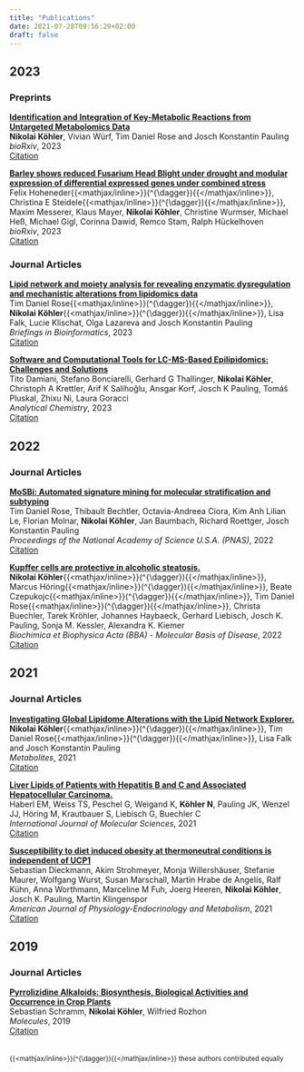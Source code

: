 ```yaml
---
title: "Publications"
date: 2021-07-28T09:56:29+02:00
draft: false
---
```



## 2023

### Preprints
__[Identification and Integration of Key-Metabolic Reactions from Untargeted Metabolomics Data](https://doi.org/10.1101/2023.05.15.540613)__\
**Nikolai Köhler**, Vivian Würf, Tim Daniel Rose and Josch Konstantin Pauling\
*bioRxiv*, 2023\
[Citation](/citations/koehler2023mantra.bib)

__[Barley shows reduced Fusarium Head Blight under drought and modular expression of differential expressed genes under combined stress](https://doi.org/10.1101/2023.02.15.528674)__\
Felix Hoheneder{{<mathjax/inline>}}\(^{\dagger}\){{</mathjax/inline>}}, Christina E Steidele{{<mathjax/inline>}}\(^{\dagger}\){{</mathjax/inline>}}, Maxim Messerer, Klaus Mayer, **Nikolai Köhler**, Christine Wurmser, Michael Heß, Michael Gigl, Corinna Dawid, Remco Stam, Ralph Hückelhoven\
*bioRxiv*, 2023\
[Citation](/citations/hohender2023barley.bib)


### Journal Articles
__[Lipid network and moiety analysis for revealing enzymatic dysregulation and mechanistic alterations from lipidomics data](https://academic.oup.com/bib/article/24/1/bbac572/6966533)__\
Tim Daniel Rose{{<mathjax/inline>}}\(^{\dagger}\){{</mathjax/inline>}}, **Nikolai Köhler**{{<mathjax/inline>}}\(^{\dagger}\){{</mathjax/inline>}}, Lisa Falk, Lucie Klischat, Olga Lazareva and Josch Konstantin Pauling\
*Briefings in Bioinformatics*, 2023\
[Citation](/citations/rose2023linex2.bib)

__[Software and Computational Tools for LC-MS-Based Epilipidomics: Challenges and Solutions](https://pubs.acs.org/doi/full/10.1021/acs.analchem.2c04406)__\
Tito Damiani, Stefano Bonciarelli, Gerhard G Thallinger, **Nikolai Köhler**, Christoph A Krettler, Arif K Salihoğlu, Ansgar Korf, Josch K Pauling, Tomáš Pluskal, Zhixu Ni, Laura Goracci\
*Analytical Chemistry*, 2023\
[Citation](/citations/daminani2023epilipidomics.bib)


## 2022

### Journal Articles
__[MoSBi: Automated signature mining for molecular stratification and subtyping](https://doi.org/10.1101/2021.09.30.462567)__\
Tim Daniel Rose, Thibault Bechtler, Octavia-Andreea Ciora, Kim Anh Lilian Le, Florian Molnar, **Nikolai Köhler**, Jan Baumbach, Richard Roettger, Josch Konstantin Pauling\
*Proceedings of the National Academy of Science U.S.A. (PNAS)*, 2022\
[Citation](/citations/rose2022mosbi.bib)

__[Kupffer cells are protective in alcoholic steatosis.](https://www.sciencedirect.com/science/article/abs/pii/S0925443922000680)__\
**Nikolai Köhler**{{<mathjax/inline>}}\(^{\dagger}\){{</mathjax/inline>}}, Marcus Höring{{<mathjax/inline>}}\(^{\dagger}\){{</mathjax/inline>}}, Beate Czepukojc{{<mathjax/inline>}}\(^{\dagger}\){{</mathjax/inline>}}, Tim Daniel Rose{{<mathjax/inline>}}\(^{\dagger}\){{</mathjax/inline>}}, Christa Buechler, Tarek Kröhler, Johannes Haybaeck, Gerhard Liebisch, Josch K. Pauling, Sonja M. Kessler, Alexandra K. Kiemer\
*Biochimica et Biophysica Acta (BBA) - Molecular Basis of Disease*, 2022\
[Citation](/citations/koehler2022kupffer.bib)


## 2021

### Journal Articles
__[Investigating Global Lipidome Alterations with the Lipid Network Explorer.](https://www.mdpi.com/2218-1989/11/8/488)__\
**Nikolai Köhler**{{<mathjax/inline>}}\(^{\dagger}\){{</mathjax/inline>}}, Tim Daniel Rose{{<mathjax/inline>}}\(^{\dagger}\){{</mathjax/inline>}}, Lisa Falk and Josch Konstantin Pauling\
*Metabolites*, 2021\
[Citation](/citations/koehler2021linex.bib)

__[Liver Lipids of Patients with Hepatitis B and C and Associated Hepatocellular Carcinoma.](https://www.mdpi.com/1422-0067/22/10/5297)__\
Haberl EM, Weiss TS, Peschel G, Weigand K, **Köhler N**, Pauling JK, Wenzel JJ, Höring M, Krautbauer S, Liebisch G, Buechler C\
*International Journal of Molecular Sciences*, 2021\
[Citation](/citations/haberl2021hepatitis_hcc.bib)

__[Susceptibility to diet induced obesity at thermoneutral conditions is independent of UCP1](https://doi.org/10.1152/ajpendo.00278.2021)__\
Sebastian Dieckmann, Akim Strohmeyer, Monja Willershäuser, Stefanie Maurer, Wolfgang Wurst, Susan Marschall, Martin Hrabe de Angelis, Ralf Kühn, Anna Worthmann, Marceline M Fuh, Joerg Heeren, **Nikolai Köhler**, Josch K. Pauling, Martin Klingenspor\
*American Journal of Physiology-Endocrinology and Metabolism*, 2021\
[Citation](/citations/dieckmann2021ucp1.bib)


## 2019

### Journal Articles
__[Pyrrolizidine Alkaloids: Biosynthesis, Biological Activities and Occurrence in Crop Plants ](https://www.mdpi.com/1420-3049/24/3/498)__\
Sebastian Schramm, **Nikolai Köhler**, Wilfried Rozhon\
*Molecules*, 2019\
[Citation](/citations/schramm2018pa_review.bib)
\
\
\
<small>{{<mathjax/inline>}}\(^{\dagger}\){{</mathjax/inline>}} these authors contributed equally</small>

